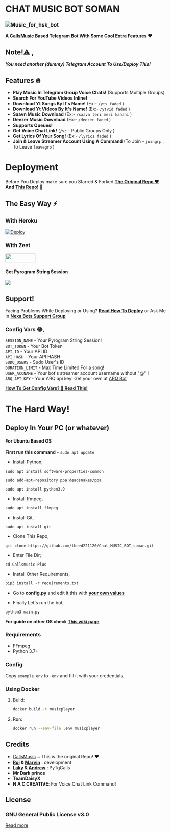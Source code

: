 # CHAT MUSIC BOT SOMAN

### ![Music_for_hsk_bot ](https://telegra.ph/file/b68eb037b82f5312a5b4f.jpg)

**A [CallsMusic](https://github.com/callsmusic/callsmusic) Based Telegram Bot With Some Cool Extra Features ❤️**


## Note!⚠️ ,
_**You need another (dummy) Telegram Account To Use/Deploy This!**_

## Features 🔥️

- **Play Music In Telegram Group Voice Chats!** (Supports Multiple Groups)
- **Search For YouTube Videos Inline!**
- **Download Yt Songs By It's Name!** (Ex:- `/yts faded` )
- **Download Yt Videos By It's Name!** (Ex:- `/ytvid faded` )
- **Saavn Music Download**  (Ex:- `/saavn teri meri kahani` )
- **Deezer Music Download** (Ex:- `/deezer faded` )
- **Supports Queues!**
- **Get Voice Chat Link!** (`/vc` - Public Groups Only )
- **Get Lyrics Of Your Song!** (Ex:- `/lyrics faded` )
- **Join & Leave Streamer Account Using A Command** (To Join - `joingrp` , To Leave `leavegrp` )


# Deployment
Before You Deploy make sure you Starred & Forked **[The Original Repo ❤️](https://github.com/callsmusic/callsmusic)** . **And [This Repo!](https://github.com/theed221120/Chat_MUSIC_BOT_soman.git)** 🤗️


## The Easy Way ⚡️

### With Heroku
[![Deploy](https://www.herokucdn.com/deploy/button.svg)](https://heroku.com/deploy?template=https://github.com/theed221120/Chat_MUSIC_BOT_soman.git)

### With Zeet
<a href="https://zeet.co/new/template/itz-fork/yeah-my-man"><img src="https://user-images.githubusercontent.com/77770753/119371372-fe917900-bcd3-11eb-8db5-f5e8063cdd1c.jpg" width="94" height="28"></a>


#### Get Pyrogram String Session
<a href="https://replit.com/@IamHirusha/GetPyroSessionVC"><img src="https://img.shields.io/badge/Run-Repl.it-white?style=for-the-badge&logo=repl.it"></a>


## Support!
Facing Problems While Deploying or Using? **[Read How To Deploy](https://github.com/theed221120/Chat_MUSIC_BOT_soman.git/wiki/How-To-Deploy-This!)**
or Ask Me In **[Nexa Bots Support Group](https://t.me/hsk_the_editor)**


### Config Vars 😂,

 `SESSION_NAME` - Your Pyrogram String Session!</br>
 `BOT_TOKEN` - Your Bot Token</br>
 `API_ID` - Your API ID</br>
 `API_HASH` - Your API HASH</br>
 `SUDO_USERS` - Sudo User's ID</br>
 `DURATION_LIMIT` - Max Time Limited For a song!</br>
 `USER_ACCNAME` - Your bot's streamer account username without "@" ! </br>
 `ARQ_API_KEY` - Your ARQ api key! Get your own at [ARQ Bot](https://t.me/ARQRobot)

**[How To Get Config Vars? 🤔 Read This!](https://github.com/Itz-fork/yeah-my-man/wiki/How-To-Deploy-This!)**


# The Hard Way!

## Deploy In Your PC (or whatever)

#### For Ubuntu Based OS

**First run this command** - ``` sudo apt update ```

- Install Python,
```
sudo apt install software-properties-common
```
```
sudo add-apt-repository ppa:deadsnakes/ppa
```
```
sudo apt install python3.9
```

- Install ffmpeg,
```
sudo apt install ffmpeg
```

- Install Git,
```
sudo apt install git
```

- Clone This Repo, 
```
git clone https://github.com/theed221120/Chat_MUSIC_BOT_soman.git
```

- Enter File Dir; 
```
cd Callsmusic-Plus
```

- Install Other Requirements, 
```
pip3 install -r requirements.txt
```

- Go to **config.py** and edit it this with **[your own values](https://github.com/Itz-fork/yeah-my-man/wiki/How-To-Deploy-This!)**

- Finally Let's run the bot, 
```
python3 main.py
```


**For guide on other OS check [This wiki page](https://github.com/Itz-fork/yeah-my-man/wiki/Install-On-Other-OS)**

### Requirements

- FFmpeg
- Python 3.7+

### Config

Copy `example.env` to `.env` and fill it with your credentials.


### Using Docker

1. Build:
   ```bash
   docker build -t musicplayer .
   ```
2. Run:
   ```bash
   docker run --env-file .env musicplayer
   ```


## Credits

- [CallsMusic](https://github.com/callsmusic/callsmusic) ~ This is the original Repo! ❤️
- **[Roj](https://github.com/rojserbest) & [Marvin](https://github.com/BlackStoneReborn)** : development
- **[Laky](https://github.com/Laky-64) & [Andrew](https://github.com/AndrewLaneX)** : PyTgCalls
- **Mr Dark prince**
- **TeamDaisyX**
- **N A C CREATIVE**: For Voice Chat Link Command!


## License

### GNU General Public License v3.0
[Read more](http://www.gnu.org/licenses/#GPL)
